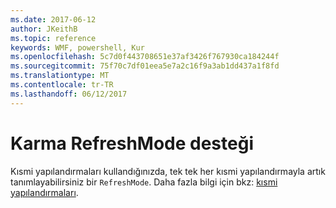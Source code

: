 ```yaml
---
ms.date: 2017-06-12
author: JKeithB
ms.topic: reference
keywords: WMF, powershell, Kur
ms.openlocfilehash: 5c7d0f443708651e37af3426f767930ca184244f
ms.sourcegitcommit: 75f70c7df01eea5e7a2c16f9a3ab1dd437a1f8fd
ms.translationtype: MT
ms.contentlocale: tr-TR
ms.lasthandoff: 06/12/2017
---
```

# <a name="support-for-mixed-refreshmode"></a>Karma RefreshMode desteği

Kısmi yapılandırmaları kullandığınızda, tek tek her kısmi yapılandırmayla artık tanımlayabilirsiniz bir `RefreshMode`. Daha fazla bilgi için bkz: [kısmi yapılandırmaları](https://msdn.microsoft.com/powershell/dsc/partialconfigs).

